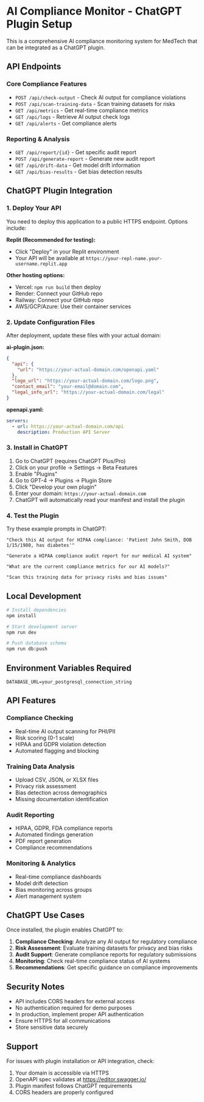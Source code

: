 # AI Compliance Monitor - ChatGPT Plugin Setup

This is a comprehensive AI compliance monitoring system for MedTech that can be integrated as a ChatGPT plugin.

## API Endpoints

### Core Compliance Features
- `POST /api/check-output` - Check AI output for compliance violations
- `POST /api/scan-training-data` - Scan training datasets for risks
- `GET /api/metrics` - Get real-time compliance metrics
- `GET /api/logs` - Retrieve AI output check logs
- `GET /api/alerts` - Get compliance alerts

### Reporting & Analysis
- `GET /api/report/{id}` - Get specific audit report
- `POST /api/generate-report` - Generate new audit report
- `GET /api/drift-data` - Get model drift information
- `GET /api/bias-results` - Get bias detection results

## ChatGPT Plugin Integration

### 1. Deploy Your API

You need to deploy this application to a public HTTPS endpoint. Options include:

**Replit (Recommended for testing):**
- Click "Deploy" in your Replit environment
- Your API will be available at `https://your-repl-name.your-username.replit.app`

**Other hosting options:**
- Vercel: `npm run build` then deploy
- Render: Connect your GitHub repo
- Railway: Connect your GitHub repo
- AWS/GCP/Azure: Use their container services

### 2. Update Configuration Files

After deployment, update these files with your actual domain:

**ai-plugin.json:**
```json
{
  "api": {
    "url": "https://your-actual-domain.com/openapi.yaml"
  },
  "logo_url": "https://your-actual-domain.com/logo.png",
  "contact_email": "your-email@domain.com",
  "legal_info_url": "https://your-actual-domain.com/legal"
}
```

**openapi.yaml:**
```yaml
servers:
  - url: https://your-actual-domain.com/api
    description: Production API Server
```

### 3. Install in ChatGPT

1. Go to ChatGPT (requires ChatGPT Plus/Pro)
2. Click on your profile → Settings → Beta Features
3. Enable "Plugins"
4. Go to GPT-4 → Plugins → Plugin Store
5. Click "Develop your own plugin"
6. Enter your domain: `https://your-actual-domain.com`
7. ChatGPT will automatically read your manifest and install the plugin

### 4. Test the Plugin

Try these example prompts in ChatGPT:

```
"Check this AI output for HIPAA compliance: 'Patient John Smith, DOB 1/15/1980, has diabetes'"

"Generate a HIPAA compliance audit report for our medical AI system"

"What are the current compliance metrics for our AI models?"

"Scan this training data for privacy risks and bias issues"
```

## Local Development

```bash
# Install dependencies
npm install

# Start development server
npm run dev

# Push database schema
npm run db:push
```

## Environment Variables Required

```env
DATABASE_URL=your_postgresql_connection_string
```

## API Features

### Compliance Checking
- Real-time AI output scanning for PHI/PII
- Risk scoring (0-1 scale)
- HIPAA and GDPR violation detection
- Automated flagging and blocking

### Training Data Analysis
- Upload CSV, JSON, or XLSX files
- Privacy risk assessment
- Bias detection across demographics
- Missing documentation identification

### Audit Reporting
- HIPAA, GDPR, FDA compliance reports
- Automated findings generation
- PDF report generation
- Compliance recommendations

### Monitoring & Analytics
- Real-time compliance dashboards
- Model drift detection
- Bias monitoring across groups
- Alert management system

## ChatGPT Use Cases

Once installed, the plugin enables ChatGPT to:

1. **Compliance Checking**: Analyze any AI output for regulatory compliance
2. **Risk Assessment**: Evaluate training datasets for privacy and bias risks
3. **Audit Support**: Generate compliance reports for regulatory submissions
4. **Monitoring**: Check real-time compliance status of AI systems
5. **Recommendations**: Get specific guidance on compliance improvements

## Security Notes

- API includes CORS headers for external access
- No authentication required for demo purposes
- In production, implement proper API authentication
- Ensure HTTPS for all communications
- Store sensitive data securely

## Support

For issues with plugin installation or API integration, check:
1. Your domain is accessible via HTTPS
2. OpenAPI spec validates at https://editor.swagger.io/
3. Plugin manifest follows ChatGPT requirements
4. CORS headers are properly configured